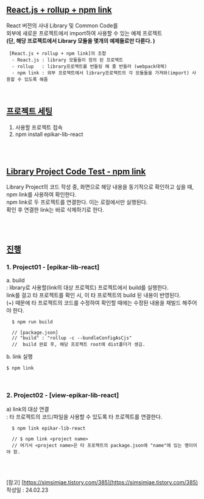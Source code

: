 
## [React.js + rollup + npm link]()
  
  React 버전의 사내 Library 및 Common Code를 <br/>
  외부에 새로운 프로젝트에서 import하여 사용할 수 있는 예제 프로젝트 <br/>
  <b>(단, 해당 프로젝트에서 Library 모듈을 몇개의 예제들로만 다룬다. )</b>

     [React.js + rollup + npm link]의 조합
      - React.js : library 모듈들이 정의 된 프로젝트
      - rollup   : library프로젝트를 번들링 해 줄 번들러 (webpack대체)
      - npm link : 외부 프로젝트에서 library프로젝트의 각 모듈들을 가져와(import) 사용할 수 있도록 해줌
    
<br/>


## [프로젝트 세팅]()

1. 사용할 프로젝트 접속
2. npm install epikar-lib-react

<br/><br/>


## [Library Project Code Test - npm link]()

  Library Project의 코드 작성 중, 화면으로 해당 내용을 동기적으로 확인하고 싶을 때, npm link를 사용하여 확인한다. <br/>
  npm link로 두 프로젝트를 연결한다. 이는 로컬에서만 실행된다. <br/>
  확인 후 연결한 link는 바로 삭제하기로 한다. <br/>

<br/><br/>


## [진행]()
### 1. Project01 - [epikar-lib-react]

  a. build <br/>
   : library로 사용할(link의 대상 프로젝트) 프로젝트에서 build를 실행한다. <br/>
     link를 걸고 타 프로젝트를 확인 시, 이 타 프로젝트의 build 된 내용이 반영된다. <br/>
     (+) 때문에 타 프로젝트의 코드를 수정하여 확인할 때에는 수정된 내용을 재빌드 해주어야 한다. <br/>
     
      $ npm run build         
      
      // [package.json] 
      // "build" : "rollup -c --bundleConfigAsCjs"
      //  build 완료 후, 해당 프로젝트 root에 dist폴더가 생김.

  b. link 실행

    $ npm link
    
<br/>

### 2. Project02 - [view-epikar-lib-react]

  a) link의 대상 연결 <br/>
      : 타 프로젝트의 코드/파일을 사용할 수 있도록 타 프로젝트를 연결한다.
  
      $ npm link epikar-lib-react
      
      // $ npm link <project name>
      // 여기서 <project name>은 타 프로젝트의 package.json에 "name"에 있는 명이어야 함.



<br/><br/>

[참고] [https://simsimjae.tistory.com/385](https://simsimjae.tistory.com/385) <br/>
작성일 : 24.02.23
